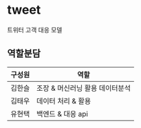 # tweet
트위터 고객 대응 모델

## 역할분담

|구성원|역할|
|---|---|
|김한슬|조장 & 머신러닝 활용 데이터분석|
|김태우|데이터 처리 & 활용| 
|유현택|백엔드 & 대응 api|


